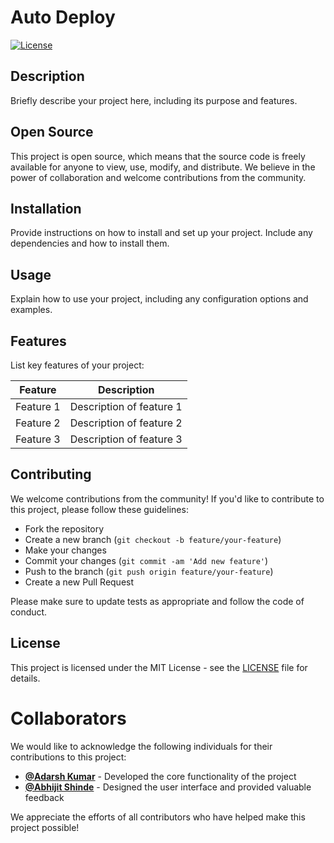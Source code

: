 # Auto Deploy

[![License](https://img.shields.io/badge/license-MIT-blue.svg)](https://opensource.org/licenses/MIT)

## Description

Briefly describe your project here, including its purpose and features.

## Open Source

This project is open source, which means that the source code is freely available for anyone to view, use, modify, and distribute. We believe in the power of collaboration and welcome contributions from the community.

## Installation

Provide instructions on how to install and set up your project. Include any dependencies and how to install them.

## Usage

Explain how to use your project, including any configuration options and examples.

## Features

List key features of your project:

| Feature              | Description                                          |
|----------------------|------------------------------------------------------|
| Feature 1            | Description of feature 1                             |
| Feature 2            | Description of feature 2                             |
| Feature 3            | Description of feature 3                             |

## Contributing

We welcome contributions from the community! If you'd like to contribute to this project, please follow these guidelines:

- Fork the repository
- Create a new branch (`git checkout -b feature/your-feature`)
- Make your changes
- Commit your changes (`git commit -am 'Add new feature'`)
- Push to the branch (`git push origin feature/your-feature`)
- Create a new Pull Request

Please make sure to update tests as appropriate and follow the code of conduct.

## License

This project is licensed under the MIT License - see the [LICENSE](LICENSE) file for details.


# Collaborators

We would like to acknowledge the following individuals for their contributions to this project:

- **[@Adarsh Kumar](https://github.com/AdarshIITDH)** - Developed the core functionality of the project
- **[@Abhijit Shinde](https://github.com/abhijitganeshshinde)** - Designed the user interface and provided valuable feedback

We appreciate the efforts of all contributors who have helped make this project possible!

